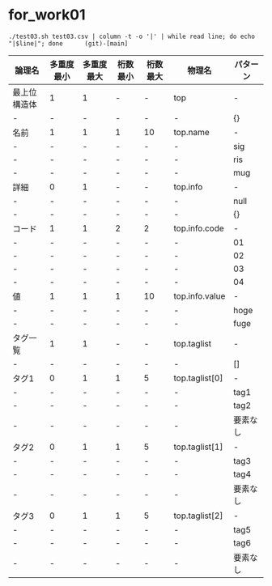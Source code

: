 # for_work01
```
./test03.sh test03.csv | column -t -o '|' | while read line; do echo "|$line|"; done      (git)-[main]
```

|論理名      |多重度最小|多重度最大|桁数最小|桁数最大|物理名        |パターン|
|-----------|---------|--------|------|-------|-------------|-------|
|最上位構造体|1         |1         |-       |-       |top           |-|
|-           |-         |-         |-       |-       |-             |{}|
|名前        |1         |1         |1       |10      |top.name      |-|
|-           |-         |-         |-       |-       |-             |sig|
|-           |-         |-         |-       |-       |-             |ris|
|-           |-         |-         |-       |-       |-             |mug|
|詳細        |0         |1         |-       |-       |top.info      |-|
|-           |-         |-         |-       |-       |-             |null|
|-           |-         |-         |-       |-       |-             |{}|
|コード      |1         |1         |2       |2       |top.info.code |-|
|-           |-         |-         |-       |-       |-             |01|
|-           |-         |-         |-       |-       |-             |02|
|-           |-         |-         |-       |-       |-             |03|
|-           |-         |-         |-       |-       |-             |04|
|値          |1         |1         |1       |10      |top.info.value|-|
|-           |-         |-         |-       |-       |-             |hoge|
|-           |-         |-         |-       |-       |-             |fuge|
|タグ一覧    |1         |1         |-       |-       |top.taglist   |-|
|-           |-         |-         |-       |-       |-             |[]|
|タグ1       |0         |1         |1       |5       |top.taglist[0]|-|
|-           |-         |-         |-       |-       |-             |tag1|
|-           |-         |-         |-       |-       |-             |tag2|
|-           |-         |-         |-       |-       |-             |要素なし|
|タグ2       |0         |1         |1       |5       |top.taglist[1]|-|
|-           |-         |-         |-       |-       |-             |tag3|
|-           |-         |-         |-       |-       |-             |tag4|
|-           |-         |-         |-       |-       |-             |要素なし|
|タグ3       |0         |1         |1       |5       |top.taglist[2]|-|
|-           |-         |-         |-       |-       |-             |tag5|
|-           |-         |-         |-       |-       |-             |tag6|
|-           |-         |-         |-       |-       |-             |要素なし|


